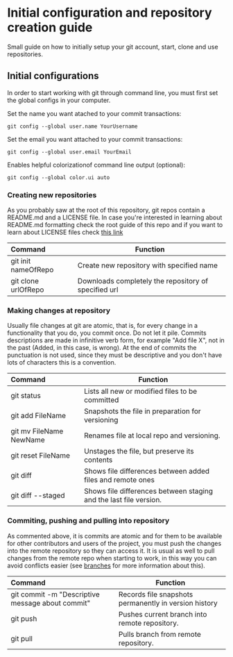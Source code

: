 # Initial configuration and repository creation guide
Small guide on how to initially setup your git account, start, clone and use repositories.
 
## Initial configurations

In order to start working with git through command line, you must first set the global configs in your computer.

Set the name you want atached to your commit transactions:
```
git config --global user.name YourUsername
```

Set the email you want attached to your commit transactions:
```
git config --global user.email YourEmail
```

Enables helpful colorizationof command line output (optional):
```
git config --global color.ui auto
```

### Creating new repositories
As you probably saw at the root of this repository, git repos contain a README.md and a LICENSE file. 
In case you're interested in learning about README.md formatting check the root guide of this repo and if you want to learn about LICENSE files check [this link](https://help.github.com/articles/licensing-a-repository/)

Command | Function
:-------------------- | -----------------------
git init nameOfRepo     | Create new repository with specified name 
git clone urlOfRepo	| Downloads completely the repository of specified url

### Making changes at repository
Usually file changes at git are atomic, that is, for every change in a functionality that you do, you commit once. Do not let it pile.
Commits descriptions are made in infinitive verb form, for example "Add file X", not in the past (Added, in this case, is wrong).
At the end of commits the punctuation is not used, since they must be descriptive and you don't have lots of characters this is a convention.

Command | Function
:-------------------- | -----------------------
git status | Lists all new or modified files to be committed
git add FileName | Snapshots the file in preparation for versioning
git mv FileName NewName | Renames file at local repo and versioning.
git reset FileName | Unstages the file, but preserve its contents
git diff | Shows file differences between added files and remote ones
git diff --staged | Shows file differences between staging and the last file version.

### Commiting, pushing and pulling into repository
As commented above, it is commits are atomic and for them to be available for other contributors and users of the project, you must push the changes into the remote repository so they can access it.
It is usual as well to pull changes from the remote repo when starting to work, in this way you can avoid conflicts easier (see [branches](https://github.com/Es7evam/Git-pocket-guide/tree/master/branches) for more information about this).

Command | Function
:-------------------- | -----------------------
git commit -m "Descriptive message about commit" | Records file snapshots permanently in version history
git push | Pushes current branch into remote repository.
git pull | Pulls branch from remote repository.
